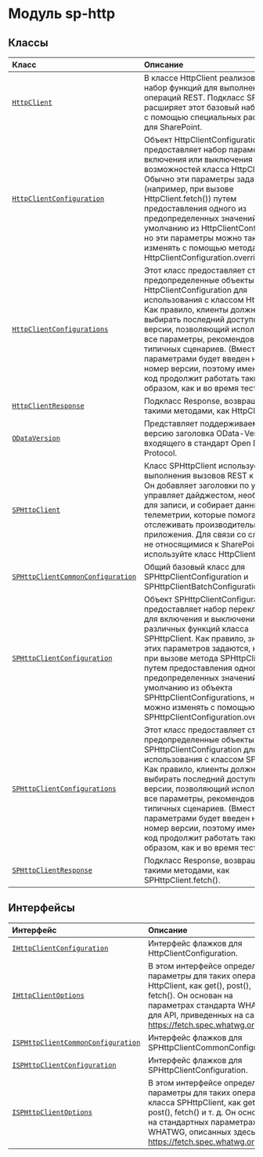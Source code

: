 # <a name="sp-http-module"></a>Модуль sp-http



## <a name="classes"></a>Классы

| Класс    |  Описание |
|:-------------|:---------------|
| [`HttpClient`](./sp-http/httpclient.md)     | В классе HttpClient реализован базовый набор функций для выполнения операций REST. Подкласс SPHttpClient расширяет этот базовый набор функций с помощью специальных расширений для SharePoint. |
| [`HttpClientConfiguration`](./sp-http/httpclientconfiguration.md)     | Объект HttpClientConfiguration предоставляет набор параметров для включения или выключения различных возможностей класса HttpClient. Обычно эти параметры задаются (например, при вызове HttpClient.fetch()) путем предоставления одного из предопределенных значений по умолчанию из HttpClientConfigurations, но эти параметры можно также изменять с помощью метода HttpClientConfiguration.overrideWith(). |
| [`HttpClientConfigurations`](./sp-http/httpclientconfigurations.md)     | Этот класс предоставляет стандартные предопределенные объекты HttpClientConfiguration для использования с классом HttpClient. Как правило, клиенты должны выбирать последний доступный номер версии, позволяющий использовать все параметры, рекомендованные для типичных сценариев. (Вместе с новыми параметрами будет введен новый номер версии, поэтому имеющийся код продолжит работать таким же образом, как и во время тестирования.) |
| [`HttpClientResponse`](./sp-http/httpclientresponse.md)     | Подкласс Response, возвращаемый такими методами, как HttpClient.fetch(). |
| [`ODataVersion`](./sp-http/odataversion.md)     | Представляет поддерживаемую версию заголовка OData-Version, входящего в стандарт Open Data Protocol. |
| [`SPHttpClient`](./sp-http/sphttpclient.md)     | Класс SPHttpClient используется для выполнения вызовов REST к SharePoint. Он добавляет заголовки по умолчанию, управляет дайджестом, необходимым для записи, и собирает данные телеметрии, которые помогают службе отслеживать производительность приложения. Для связи со службами, не относящимися к SharePoint, используйте класс HttpClient. |
| [`SPHttpClientCommonConfiguration`](./sp-http/sphttpclientcommonconfiguration.md)     | Общий базовый класс для SPHttpClientConfiguration и SPHttpClientBatchConfiguration. |
| [`SPHttpClientConfiguration`](./sp-http/sphttpclientconfiguration.md)     | Объект SPHttpClientConfiguration предоставляет набор переключателей для включения и выключения различных функций класса SPHttpClient. Как правило, значения этих параметров задаются, например при вызове метода SPHttpClient.fetch(), путем предоставления одного из предопределенных значений по умолчанию из объекта SPHttpClientConfigurations, но их также можно изменять с помощью метода SPHttpClientConfiguration.overrideWith(). |
| [`SPHttpClientConfigurations`](./sp-http/sphttpclientconfigurations.md)     | Этот класс предоставляет стандартные предопределенные объекты SPHttpClientConfiguration для использования с классом SPHttpClient. Как правило, клиенты должны выбирать последний доступный номер версии, позволяющий использовать все параметры, рекомендованные для типичных сценариев. (Вместе с новыми параметрами будет введен новый номер версии, поэтому имеющийся код продолжит работать таким же образом, как и во время тестирования.) |
| [`SPHttpClientResponse`](./sp-http/sphttpclientresponse.md)     | Подкласс Response, возвращаемый такими методами, как SPHttpClient.fetch(). |



## <a name="interfaces"></a>Интерфейсы

| Интерфейс    |  Описание |
|:-------------|:---------------|
| [`IHttpClientConfiguration`](./sp-http/ihttpclientconfiguration.md)   | Интерфейс флажков для HttpClientConfiguration.  |
| [`IHttpClientOptions`](./sp-http/ihttpclientoptions.md)   | В этом интерфейсе определены параметры для таких операций HttpClient, как get(), post(), fetch(). Он основан на параметрах стандарта WHATWG для API, приведенных на сайте https://fetch.spec.whatwg.org.  |
| [`ISPHttpClientCommonConfiguration`](./sp-http/isphttpclientcommonconfiguration.md)   | Интерфейс флажков для SPHttpClientCommonConfiguration  |
| [`ISPHttpClientConfiguration`](./sp-http/isphttpclientconfiguration.md)   | Интерфейс флажков для SPHttpClientConfiguration.  |
| [`ISPHttpClientOptions`](./sp-http/isphttpclientoptions.md)   | В этом интерфейсе определены параметры для таких операций класса SPHttpClient, как get(), post(), fetch() и т. д. Он основан на стандартных параметрах API WHATWG, описанных здесь: https://fetch.spec.whatwg.org/  |






